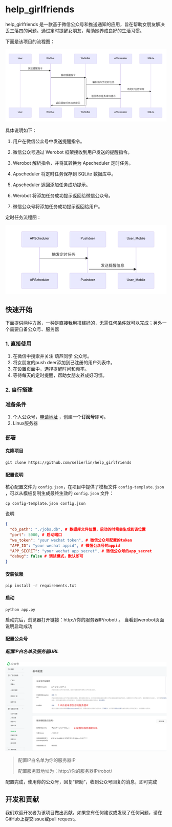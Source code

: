 # help_girlfriends


help_girlfriends 是一款基于微信公众号和推送通知的应用，旨在帮助女朋友解决丢三落四的问题。通过定时提醒女朋友，帮助她养成良好的生活习惯。

下面是该项目的流程图：

![](./assets/流程图.png)

具体说明如下：

1. 用户在微信公众号中发送提醒指令。

2. 微信公众号通过 Werobot 框架接收到用户发送的提醒指令。

3. Werobot 解析指令，并将其转换为 Apscheduler 定时任务。

4. Apscheduler 将定时任务保存到 SQLite 数据库中。

5. Apscheduler 返回添加任务成功提示。

6. Werobot 将添加任务成功提示返回给微信公众号。

7. 微信公众号将添加任务成功提示返回给用户。



定时任务流程图：

![](./assets/定时任务.png)

## 快速开始

下面提供两种方案，一种是直接我用搭建好的，无需任何条件就可以完成；另外一个需要自备公众号、服务器

### 1. 直接使用

1. 在微信中搜索并关注 葫芦同学 公众号。
2. 将女朋友的push deer添加到已注册的用户列表中。
3. 在设置页面中，选择提醒时间和频率。
4. 等待每天的定时提醒，帮助女朋友养成好习惯。

### 2. 自行搭建

### 准备条件

1. 个人公众号，[申请地址](https://mp.weixin.qq.com/cgi-bin/registermidpage?action=index&lang=zh_CN&token=) ，创建一个**订阅号**即可。
1. Linux服务器

### 部署

#### 克隆项目

```shell
git clone https://github.com/selierlin/help_girlfriends
```

#### 配置说明

核心配置文件为 `config.json`，在项目中提供了模板文件 `config-template.json` ，可以从模板复制生成最终生效的 `config.json` 文件：

```shell
cp config-template.json config.json
```

说明

```json
{
  "db_path": "./jobs.db", # 数据库文件位置，启动的时候会生成到该位置
  "port": 5000, # 启动端口
  "we_token": "your wechat token", # 微信公众号配置的token
  "APP_ID": "your wechat appid", # 微信公众号的appid
  "APP_SECRET": "your wechat app_secret", # 微信公众号的app_secret
  "debug": false # 调试模式，默认即可
}
```

#### 安装依赖

```shell
pip install -r requirements.txt
```

#### 启动

```shell
python app.py
```

启动完后，浏览器打开链接：http://你的服务器IP/robot/ 。 当看到werobot页面说明启动成功

#### 配置公众号

##### 配置IP白名单及服务器URL

![image-20230409141320513](assets/image-20230409141320513.png)



> 配置IP白名单为你的服务器IP
>
> 配置服务器地址为：http://你的服务器IP/robot/



配置完成，使用你的公众号，回复“帮助”，收到公众号回复的消息，即可完成

## 开发和贡献

我们欢迎开发者为该项目做出贡献。如果您有任何建议或发现了任何问题，请在GitHub上提交issue或pull request。
